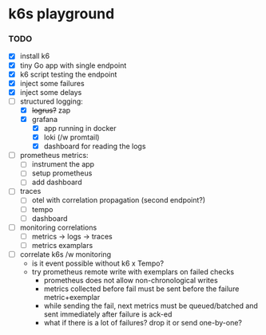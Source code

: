 # k6s playground

### TODO

- [X] install k6
- [X] tiny Go app with single endpoint
- [X] k6 script testing the endpoint
- [X] inject some failures
- [X] inject some delays
- [ ] structured logging:
    - [X] ~~logrus?~~ zap
    - [X] grafana
        - [X] app running in docker
        - [X] loki (/w promtail)
        - [X] dashboard for reading the logs
- [ ] prometheus metrics:
    - [ ] instrument the app
    - [ ] setup prometheus
    - [ ] add dashboard
- [ ] traces
    - [ ] otel with correlation propagation (second endpoint?)
    - [ ] tempo
    - [ ] dashboard
- [ ] monitoring correlations
    - [ ] metrics -> logs -> traces
    - [ ] metrics examplars
- [ ] correlate k6s /w monitoring
    - is it event possible without k6 x Tempo?
    - try prometheus remote write with exemplars on failed checks
        - prometheus does not allow non-chronological writes
        - metrics collected before fail must be sent before the failure metric+exemplar
        - while sending the fail, next metrics must be queued/batched and sent immediately after failure is ack-ed
        - what if there is a lot of failures? drop it or send one-by-one?
